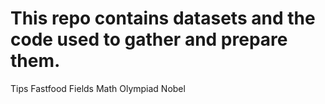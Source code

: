 # This repo contains datasets and the code used to gather and prepare them. 

Tips
Fastfood
Fields
Math Olympiad
Nobel